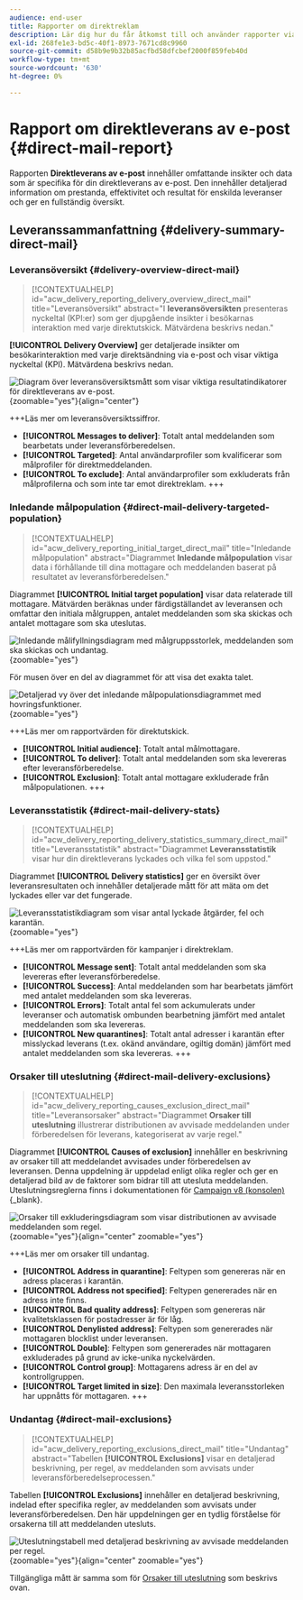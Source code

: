 ```yaml
---
audience: end-user
title: Rapporter om direktreklam
description: Lär dig hur du får åtkomst till och använder rapporter via direktreklam
exl-id: 268fe1e3-bd5c-40f1-8973-7671cd8c9960
source-git-commit: d58b9e9b32b85acfbd58dfcbef2000f859feb40d
workflow-type: tm+mt
source-wordcount: '630'
ht-degree: 0%

---
```


# Rapport om direktleverans av e-post {#direct-mail-report}

Rapporten **Direktleverans av e-post** innehåller omfattande insikter och data som är specifika för din direktleverans av e-post. Den innehåller detaljerad information om prestanda, effektivitet och resultat för enskilda leveranser och ger en fullständig översikt.

## Leveranssammanfattning {#delivery-summary-direct-mail}

### Leveransöversikt {#delivery-overview-direct-mail}

>[!CONTEXTUALHELP]
>id="acw_delivery_reporting_delivery_overview_direct_mail"
>title="Leveransöversikt"
>abstract="I **leveransöversikten** presenteras nyckeltal (KPI:er) som ger djupgående insikter i besökarnas interaktion med varje direktutskick. Mätvärdena beskrivs nedan."

**[!UICONTROL Delivery Overview]** ger detaljerade insikter om besökarinteraktion med varje direktsändning via e-post och visar viktiga nyckeltal (KPI). Mätvärdena beskrivs nedan.

![Diagram över leveransöversiktsmått som visar viktiga resultatindikatorer för direktleverans av e-post.](assets/direct-overview.png){zoomable="yes"}{align="center"}

+++Läs mer om leveransöversiktssiffror.

* **[!UICONTROL Messages to deliver]**: Totalt antal meddelanden som bearbetats under leveransförberedelsen.
* **[!UICONTROL Targeted]**: Antal användarprofiler som kvalificerar som målprofiler för direktmeddelanden.
* **[!UICONTROL To exclude]**: Antal användarprofiler som exkluderats från målprofilerna och som inte tar emot direktreklam.
+++

### Inledande målpopulation {#direct-mail-delivery-targeted-population}

>[!CONTEXTUALHELP]
>id="acw_delivery_reporting_initial_target_direct_mail"
>title="Inledande målpopulation"
>abstract="Diagrammet **Inledande målpopulation** visar data i förhållande till dina mottagare och meddelanden baserat på resultatet av leveransförberedelsen."

Diagrammet **[!UICONTROL Initial target population]** visar data relaterade till mottagare. Mätvärden beräknas under färdigställandet av leveransen och omfattar den initiala målgruppen, antalet meddelanden som ska skickas och antalet mottagare som ska uteslutas.

![Inledande målifyllningsdiagram med målgruppsstorlek, meddelanden som ska skickas och undantag.](assets/direct-mail-delivery-targeted-population.png){zoomable="yes"}

För musen över en del av diagrammet för att visa det exakta talet.

![Detaljerad vy över det inledande målpopulationsdiagrammet med hovringsfunktioner.](assets/direct-mail-delivery-targeted-population_2.png){zoomable="yes"}

+++Läs mer om rapportvärden för direktutskick.

* **[!UICONTROL Initial audience]**: Totalt antal målmottagare.
* **[!UICONTROL To deliver]**: Totalt antal meddelanden som ska levereras efter leveransförberedelse.
* **[!UICONTROL Exclusion]**: Totalt antal mottagare exkluderade från målpopulationen.
+++

### Leveransstatistik {#direct-mail-delivery-stats}

>[!CONTEXTUALHELP]
>id="acw_delivery_reporting_delivery_statistics_summary_direct_mail"
>title="Leveransstatistik"
>abstract="Diagrammet **Leveransstatistik** visar hur din direktleverans lyckades och vilka fel som uppstod."

Diagrammet **[!UICONTROL Delivery statistics]** ger en översikt över leveransresultaten och innehåller detaljerade mått för att mäta om det lyckades eller var det fungerade.

![Leveransstatistikdiagram som visar antal lyckade åtgärder, fel och karantän.](assets/direct-mail-delivery-stats.png){zoomable="yes"}

+++Läs mer om rapportvärden för kampanjer i direktreklam.

* **[!UICONTROL Message sent]**: Totalt antal meddelanden som ska levereras efter leveransförberedelse.
* **[!UICONTROL Success]**: Antal meddelanden som har bearbetats jämfört med antalet meddelanden som ska levereras.
* **[!UICONTROL Errors]**: Totalt antal fel som ackumulerats under leveranser och automatisk ombunden bearbetning jämfört med antalet meddelanden som ska levereras.
* **[!UICONTROL New quarantines]**: Totalt antal adresser i karantän efter misslyckad leverans (t.ex. okänd användare, ogiltig domän) jämfört med antalet meddelanden som ska levereras.
+++

### Orsaker till uteslutning {#direct-mail-delivery-exclusions}

>[!CONTEXTUALHELP]
>id="acw_delivery_reporting_causes_exclusion_direct_mail"
>title="Leveransorsaker"
>abstract="Diagrammet **Orsaker till uteslutning** illustrerar distributionen av avvisade meddelanden under förberedelsen för leverans, kategoriserat av varje regel."

Diagrammet **[!UICONTROL Causes of exclusion]** innehåller en beskrivning av orsaker till att meddelandet avvisades under förberedelsen av leveransen. Denna uppdelning är uppdelad enligt olika regler och ger en detaljerad bild av de faktorer som bidrar till att utesluta meddelanden. Uteslutningsreglerna finns i dokumentationen för [Campaign v8 (konsolen)](https://experienceleague.adobe.com/docs/campaign/campaign-v8/send/failures/delivery-failures.html#email-error-types){_blank}.

![Orsaker till exkluderingsdiagram som visar distributionen av avvisade meddelanden som regel.](assets/direct-mail-delivery-exclusions.png){zoomable="yes"}{align="center" zoomable="yes"}

+++Läs mer om orsaker till undantag.

* **[!UICONTROL Address in quarantine]**: Feltypen som genereras när en adress placeras i karantän.
* **[!UICONTROL Address not specified]**: Feltypen genererades när en adress inte finns.
* **[!UICONTROL Bad quality address]**: Feltypen som genereras när kvalitetsklassen för postadresser är för låg.
* **[!UICONTROL Denylisted address]**: Feltypen som genererades när mottagaren blocklist under leveransen.
* **[!UICONTROL Double]**: Feltypen som genererades när mottagaren exkluderades på grund av icke-unika nyckelvärden.
* **[!UICONTROL Control group]**: Mottagarens adress är en del av kontrollgruppen.
* **[!UICONTROL Target limited in size]**: Den maximala leveransstorleken har uppnåtts för mottagaren.
+++

### Undantag {#direct-mail-exclusions}

>[!CONTEXTUALHELP]
>id="acw_delivery_reporting_exclusions_direct_mail"
>title="Undantag"
>abstract="Tabellen **[!UICONTROL Exclusions]** visar en detaljerad beskrivning, per regel, av meddelanden som avvisats under leveransförberedelseprocessen."

Tabellen **[!UICONTROL Exclusions]** innehåller en detaljerad beskrivning, indelad efter specifika regler, av meddelanden som avvisats under leveransförberedelsen. Den här uppdelningen ger en tydlig förståelse för orsakerna till att meddelanden utesluts.

![Uteslutningstabell med detaljerad beskrivning av avvisade meddelanden per regel.](assets/direct-mail-exclusions.png){zoomable="yes"}{align="center" zoomable="yes"}

Tillgängliga mått är samma som för [Orsaker till uteslutning](#direct-mail-delivery-exclusions) som beskrivs ovan.